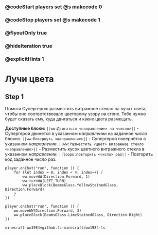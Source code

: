### @codeStart players set @s makecode 0
### @codeStop players set @s makecode 1

### @flyoutOnly true
### @hideIteration true 
### @explicitHints 1

# Лучи цвета

## Step 1
Помоги Супергерою разместить витражное стекло на лучах света, чтобы оно соответствовало цветовому узору на стене. Тебе нужно будет сказать ему, куда двигаться и какие цвета размещать.

**Доступные блоки:**
``||ww:Двигаться <направление> на <число>||`` - Супергерой двинется в указанном *направлении* на заданное *число* блоков.
``||ww:Повернуть <направление>||`` - Супергерой повернётся в указанном *направлении*.
``||ww:Разместить <цвет> витражное стекло <направление>||`` - Разместить кусок цветного витражного стекла в указанном *направлении*.
``||loops:повторить <число> раз||`` - Повторить код заданное *число* раз.

```ghost
player.onChat("run", function () {
    for (let index = 0; index < 4; index++) {
        ww.moveWW(Direction.Forward, 1)
        ww.turnWW(LEFT_TURN)
        ww.placeBlock(BeamsGlass.YellowStainedGlass, Direction.Forward)
    }
})
```
```template
player.onChat("run", function () {
    ww.moveWW(Direction.Forward, 3)
    ww.placeBlock(BeamsGlass.LimeStainedGlass, Direction.Right)
})
```
```package
minecraft-ww1984=github:fc-minecraft/ww1984-ts
```